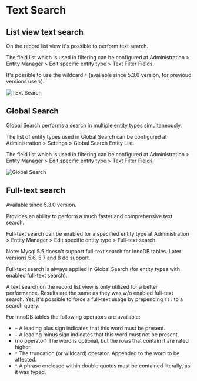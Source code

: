 # Text Search

## List view text search

On the record list view it's possible to perform text search.

The field list which is used in filtering can be configured at Administration > Entity Manager > Edit specific entity type > Text Filter Fields.

It's possible to use the wildcard `*` (available since 5.3.0 version, for previoud versions use `%`).

![TExt Search](https://raw.githubusercontent.com/espocrm/documentation/master/_static/images/user-guide/text-search/1.png)

## Global Search

Global Search performs a search in multiple entity types simultaneously.

The list of entity types used in Global Search can be configured at Administration > Settings > Global Search Entity List.

The field list which is used in filtering can be configured at Administration > Entity Manager > Edit specific entity type > Text Filter Fields.

![Global Search](https://raw.githubusercontent.com/espocrm/documentation/master/_static/images/user-guide/text-search/2.png)

## Full-text search

Available since 5.3.0 version.

Provides an ability to perform a much faster and comprehensive text search.

Full-text search can be enabled for a specified entity type at Administration > Entity Manager > Edit specific entity type > Full-text search.

Note: Mysql 5.5 doesn't support full-text search for InnoDB tables. Later versions 5.6, 5.7 and 8 do support.

Full-text search is always applied in Global Search (for entity types with enabled full-text search).

A text search on the record list view is only utilized for a better performance. Results are the same as they was w/o enabled full-text search. Yet, it's possible to force a full-text usage by prepending `ft:` to a search query.

For InnoDB tables the following operators are available:

* `+` A leading plus sign indicates that this word must be present.
* `-` A leading minus sign indicates that this word must not be present.
* (no operator) The word is optional, but the rows that contain it are rated higher.
* `*` The truncation (or wildcard) operator. Appended to the word to be affected.
* `"` A phrase enclosed within double quotes must be contained literally, as it was typed.
